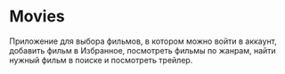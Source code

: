 # Movies
Приложение для выбора фильмов, в котором можно войти в аккаунт, добавить фильм в Избранное, посмотреть фильмы по жанрам, найти нужный фильм в поиске и посмотреть трейлер. 
